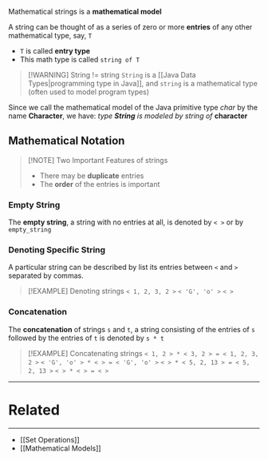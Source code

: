 Mathematical strings is a **mathematical model**

A string can be thought of as a series of zero or more **entries** of any other mathematical type, say, `T`
- `T` is called **entry type**
- This math type is called `string of T`


> [!WARNING] String != string
> `String` is a [[Java Data Types|programming type in Java]], and `string` is a mathematical type (often used to model program types)

Since we call the mathematical model of the Java primitive type *char* by the name **Character**, we have:
*type **String** is modeled by string of* **character**

## Mathematical Notation

> [!NOTE] Two Important Features of strings
> - There may be **duplicate** entries
> - The **order** of the entries is important

### Empty String
The **empty string**, a string with no entries at all, is denoted by `< >` or by `empty_string`
### Denoting Specific String
A particular string can be described by list its entries between `<` and `>` separated by commas.

> [!EXAMPLE] Denoting strings
> `< 1, 2, 3, 2 >`
> `< 'G', 'o' >`
> `< >`

### Concatenation
The **concatenation** of strings `s` and `t`, a string consisting of the entries of `s` followed by the entries of `t` is denoted by `s * t`

> [!EXAMPLE] Concatenating strings
> `< 1, 2 > * < 3, 2 > = < 1, 2, 3, 2 >`
> `< 'G', 'o' > * < > = < 'G', 'o' >`
> `< > * < 5, 2, 13 > = < 5, 2, 13 >`
> `< > * < > = < >`

---
# Related
---
- [[Set Operations]]
- [[Mathematical Models]]